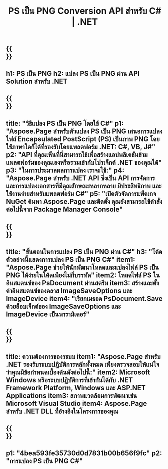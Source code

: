 ﻿---
translation: true
template: /_templates/_conversion-child-net.md
title: PS เป็น PNG Conversion API สำหรับ C# | .NET
url: /net/conversion/ps-to-png/
description: โค้ดตัวอย่างสำหรับการแปลง PS เป็น PNG C# ใช้โค้ดตัวอย่าง API สำหรับไฟล์แบตช์ PS เป็นการแปลง PNG ภายใน VB.NET, Asp.NET หรือแอปพลิเคชันที่ใช้ .NET
informat: PS
outformat: PNG
otherformats: XPS EPS
---

{{<section banner>}}
---
h1: PS เป็น PNG
h2: แปลง PS เป็น PNG ผ่าน API Solution สำหรับ .NET
---

{{<section overview>}}
---
title: "วิธีแปลง PS เป็น PNG โดยใช้ C#"
p1: "Aspose.Page สำหรับตัวแปลง PS เป็น PNG เสนอการแปลงไฟล์ Encapsulated PostScript (PS) เป็นภาพ PNG โดยใช้ภาษาใดก็ได้ที่รองรับโดยแพลตฟอร์ม .NET: C#, VB, J#"
p2: "API ที่คุณเห็นที่นี่สามารถใช้เพื่อสร้างแอปพลิเคชันข้ามแพลตฟอร์มของคุณเองหรือรวมเข้ากับโปรเจ็กต์ .NET ของคุณได้"
p3: "ในการประมวลผลการแปลง เราจะใช้:"
p4: "Aspose.Page สำหรับ .NET API ซึ่งเป็น API การจัดการและการแปลงเอกสารที่มีคุณลักษณะหลากหลาย มีประสิทธิภาพ และใช้งานง่ายสำหรับแพลตฟอร์ม C#"
p5: "เปิดตัวจัดการแพ็คเกจ NuGet ค้นหา Aspose.Page และติดตั้ง คุณยังสามารถใช้คำสั่งต่อไปนี้จาก Package Manager Console"
---

{{<section feature1>}}
---
title: "ขั้นตอนในการแปลง PS เป็น PNG ผ่าน C#"
h3: "โค้ดตัวอย่างนี้แสดงการแปลง PS เป็น PNG C#"
item1: "Aspose.Page ช่วยให้นักพัฒนาโหลดและแปลงไฟล์ PS เป็น PNG ได้ง่ายในโค้ดเพียงไม่กี่บรรทัด"
item2: โหลดไฟล์ PS ในอินสแตนซ์ของ PsDocument ผ่านสตรีม
item3: สร้างและตั้งค่าอินสแตนซ์ของคลาส ImageSaveOptions และ ImageDevice
item4: "เรียกเมธอด PsDocument.Save ด้วยอ็อบเจ็กต์ของ ImageSaveOptions และ ImageDevice เป็นพารามิเตอร์"
---

{{<section feature2>}}
---
title: ความต้องการของระบบ
item1: "Aspose.Page สำหรับ .NET รองรับระบบปฏิบัติการหลักทั้งหมด เพียงตรวจสอบให้แน่ใจว่าคุณมีข้อกำหนดเบื้องต้นดังต่อไปนี้:"
item2: Microsoft Windows หรือระบบปฏิบัติการที่เข้ากันได้กับ .NET Framework Platform, Windows และ ASP.NET Applications
item3: สภาพแวดล้อมการพัฒนาเช่น Microsoft Visual Studio
item4: Aspose.Page สำหรับ .NET DLL ที่อ้างอิงในโครงการของคุณ
---

{{<section gist>}}
---
p1: "4bea593fe35730d0d7831b00b656f9fc"
p2: "การแปลง PS เป็น PNG C#"
---

